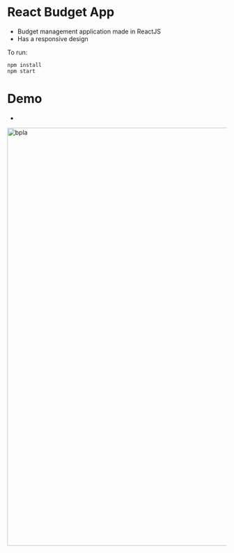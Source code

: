 # React Budget App


* Budget management application made in ReactJS
* Has a responsive design

To run:

```
npm install 
npm start 
```
# Demo
* 

<img width="960" alt="bpla" src="https://user-images.githubusercontent.com/94039553/161953624-9c439e4b-59f8-4867-8e3e-4f33a4c77441.png">
